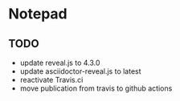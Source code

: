 # Notepad


## TODO
- update reveal.js to 4.3.0
- update asciidoctor-reveal.js to latest
- reactivate Travis.ci
- move publication from travis to github actions
